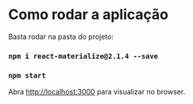 # Como rodar a aplicação

Basta rodar na pasta do projeto:

### `npm i react-materialize@2.1.4 --save`

### `npm start`

Abra [http://localhost:3000](http://localhost:3000) para visualizar no browser.